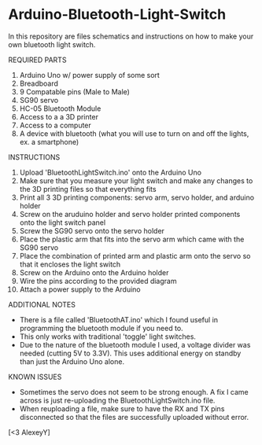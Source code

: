 # Arduino-Bluetooth-Light-Switch
In this repository are files schematics and instructions on how to make your own bluetooth light switch.

REQUIRED PARTS
1. Arduino Uno w/ power supply of some sort
2. Breadboard
3. 9 Compatable pins (Male to Male)
4. SG90 servo
5. HC-05 Bluetooth Module
6. Access to a a 3D printer
7. Access to a computer
8. A device with bluetooth (what you will use to turn on and off the lights, ex. a smartphone)

INSTRUCTIONS
1. Upload 'BluetoothLightSwitch.ino' onto the Arduino Uno
2. Make sure that you measure your light switch and make any changes to the 3D printing files so that everything fits
3. Print all 3 3D printing components: servo arm, servo holder, and arduino holder
4. Screw on the aruduino holder and servo holder printed components onto the light switch panel
5. Screw the SG90 servo onto the servo holder
6. Place the plastic arm that fits into the servo arm which came with the SG90 servo
7. Place the combination of printed arm and plastic arm onto the servo so that it encloses the light switch
8. Screw on the Arduino onto the Arduino holder
9. Wire the pins according to the provided diagram
10. Attach a power supply to the Arduino

ADDITIONAL NOTES
- There is a file called 'BluetoothAT.ino' which I found useful in programming the bluetooth module if you need to.
- This only works with traditional 'toggle' light switches.
- Due to the nature of the bluetooth module I used, a voltage divider was needed (cutting 5V to 3.3V). This uses additional energy on standby than just the Arduino Uno alone.

KNOWN ISSUES
- Sometimes the servo does not seem to be strong enough. A fix I came across is just re-uploading the BluetoothLightSwitch.ino file.
- When reuploading a file, make sure to have the RX and TX pins disconnected so that the files are successfully uploaded without error.

[<3 AlexeyY]
